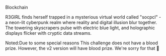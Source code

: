 Blockchain

R3GIRL finds herself trapped in a mysterious virtual world called "socpcl" - a neon-lit cyberpunk realm where reality and digital illusion blur together. The towering skyscrapers pulse with electric blue light, and holographic displays flicker with cryptic data streams.

Noted:Due to some special reasons This challenge does not have a blood prize. However, the v2 version will have blood prize. We're sorry for that 🙏
